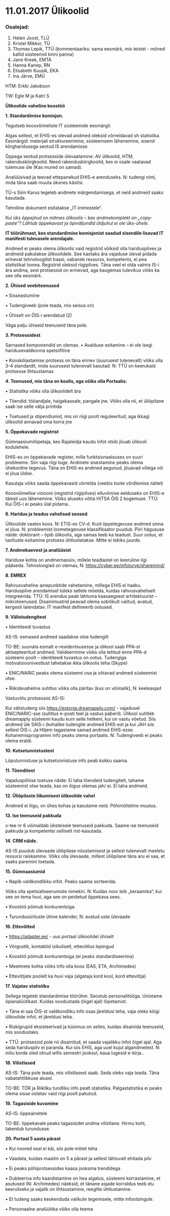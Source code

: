 
# 11.01.2017 Ülikoolid

### Osalejad:
1.	Helen Joost, TLÜ
2.	Kristel Mikkor, TÜ
3.	Thomas Lepik, TTÜ (kommentaariks: sama eesmärk, mis teistel - mõned kallid süsteemid kinni panna)
4.	Jane Kreek, EMTA
5.	Hanna Kanep, RN
6.	Elisabeth Kuusik, EKA 
7.	Ina Järve, EMÜ

HTM: Erkki Jakobson

TW: Egle M ja Katri S

**Ülikoolide vaheline koostöö**

**1. Standardimise komisjon.**

Tegutseb koosvõimeliste IT süsteemide eesmärgil.

Algas sellest, et EHIS-es olevad andmed oleksid võrreldavad sh statistika. Eesmärgid: materjali struktureerimine, süsteemsem lähenemine, sisend kõrgharidusega seotud IS arendamisse.

Õppega seotud protsesside ülevaatamine: AV ülikoolid, HTM, rakenduskõrgkoolid. Need rakenduskõrgkoolid, kes ei osale vaatavad tulemuse üle (Kas mured on samad).

Analüüsivad ja teevad ettepanekud EHIS-e arenduseks.
N: tudengi nimi, mida täna saab muuta üksnes käsitsi.

TÜ-s Siim Karus tegeleb andmete märgendamisega, et neid andmeid saaks kasutada.

Tehniline dokument esitatakse „IT-inimestele“.

*Kui üks õppejõud on mitmes ülikoolis – kas andmekomplekt on „copy-paste“? Lähtub õppekavast ja õpiväljundid üldjuhul ei ole üks-ühele.*

**IT töörühmast, kes standardimise komisjonist saadud sisendile lisavad IT manifesti tulevasele arendajale.**

Andmed ei peaks olema ülikoolis vaid registrid võiksid olla hariduspilves ja andmeid pakutakse ülikoolidele. See kaotaks ära vajaduse üleval pidada erinevat tehnoloogilist baasi, vabaneb ressurss, kompetents, ei pea statistikat looma. Registrid oleksid riigipilves. Täna veel ei olda valmis IS-i ära andma, sest protsessid on erinevad, aga kaugemas tulevikus võiks ka see olla eesmärk.

**2. Ühised veebiteenused**

•	Sisseastumine

•	Tudengiveeb (pole teada, mis seisus on)

•	Ühiselt on ÕIS-i arendatud (2)

Väga palju ühiseid teenuseid täna pole.

**3. Protsessidest**

Sarnased komponendid on olemas.
•	Avalduse esitamine – ei ole isegi haridusevaldkonna spetsiifiline

•	Kooskõlastamise protsess on täna erinev (suurusest tulenevalt) võiks olla 3-4 standardit, mida suurusest tulenevalt kasutad.
N: TTÜ on keerukaid protsesse lihtsustamas

**4. Teenused, mis täna on koolis, aga võiks olla Portaalis:**

•	Statistika võiks olla ülikoolidelt ära

•	Tõendid: tööandjale, haigekassale, pangale jne. Võiks olla nii, et üliõpilane saab ise selle välja printida

•	Toetused ja stipendiumid, mis on riigi poolt reguleeritud, aga ikkagi ülikoolid annavad oma korra jne

**5. Õppekavade registrist**

Gümnaasiumilõpetaja, kes Rajaleidja kaudu infot otsib jõuab ülikooli kodulehele.

EHIS-es on õppekavade register, mille funktsionaalsuses on suuri probleeme.
Siin vaja riigi tuge. Andmete sisestamine peaks olema ühekordne tegevus.
Täna on EHIS-es andmed aegunud, jõuavad viitega või ei jõua üldse.

Kasutaja võiks saada õppekavasid võrrelda (veebis toote võrdlemise näitel)

Koosvõimelise visiooni (registrid riigipilves) elluviimise eelduseks on EHIS-e täiesti uus lähenemine.
Võiks  aluseks võtta HITSA ÕIS 2 kogemuse.
TTÜ: Kui ÕIS-i ei peaks ülal pidama.. 

**6. Haridus ja teadus vahelised seosed**

Ülikoolide vaates koos. N: ETIS-es CV-d. Kuid õppetegevuse andmed sinna ei jõua. N: probleemist loometegevuse klassifikaator puudub. Piiri hägususe näide: doktorant – õpib ülikoolis, aga samas teeb ka teadust.
Suur ootus, et taotluste esitamine protsess ühtlustatakse. Mitte ei tekiks juurde.

**7. Andmekaevest ja analüüsist**

Hariduse kohta on andmemassiiv, millele teadlastel on keeruline ligi pääseda.
Tehnoloogiad on olemas, N: https://cyber.ee/infoturve/sharemind/

**8. EMREX**

Rahvusvaheline ainepunktide vahetamine, millega EHIS ei haaku. Hariduspilve arendamisel tuleks sellele mõelda, kuidas rahvusvaheliselt integreerida.
TTÜ: IS arendus peab lähtuma kaasaegsest arhitektuurist – mikroteenused. Disainimustrid peavad olema sobilikult valitud, avatud, kergesti laiendatav. IT manifest defineerib ootused.

**9. Välistudengitest**

•	Identiteedi tuvastus

AS-IS: esmased andmed saadakse otse tudengilt

TO-BE: suunata esmalt e-residentsusesse ja ülikool saab PPA-st aktsepteeritud andmed.
Valideerimine võiks olla tehtud enne PPA-d süsteemi poolt – identiteedi tuvastus on ootus. Tudengiga motivatsioonivestlust tahetakse ikka ülikoolis teha (Skype)

•	ENIC/NARIC peaks olema süsteemi osa ja võtavad andmed süsteemist otse.

•	Riikidevaheline suhtlus võiks olla päritav (kus on võimalik), N: keeleasjad

Vastuvõtu protsessist AS-IS:

Kui välistudeng siis https://estonia.dreamapply.com/ - vajadusel ENIC/NARIC-sse (suhtlus e-posti teel ja vastus paberil).
Ülikool suhtleb dreamapply süsteemi kaudu kuni selle hetkeni, kui on vastu võetud. Siis andmed üle SAIS-i (kohalike tudengite andmed EHIS-est ja kui JAH siis sellest ÕIS-i. Ja Hiljem tagastame samad andmed EHIS-esse.
Kohanemisprogrammi info peaks olema portaalis. N: Tudengiveeb ei peaks olema eraldi.

**10. Kutsetunnistustest**

Lõputunnistuse ja kutsetunnistuse info peab kokku saama.

**11. Tõenditest**

Vajaduspõhise toetuse näide:
Ei taha tõendeid tudengitelt, tahame süsteemist otse teada, kas on õigus olemas jah/ ei. Ei taha andmeid.

**12. Üliõpilaste liikumisest ülikoolide vahel**

Andmed ei liigu, on ühes kohas ja kasutame neid. Põhimõtteline muutus. 

**13. Ise teenuseid pakkuda**

x-tee nr 6 võimaldab üksteisele teenuseid pakkuda. Saame ise teenuseid pakkuda ja kompetentsi selliselt rist-kasutada.

**14. CRM näide.**

AS-IS puudub ülevaade üliõpilase nõustamisest ja sellest tulenevalt meeletu ressursi raiskamine. Võiks olla ülevaade, millest üliõpilane täna aru ei saa, et saaks paremini toetada.

**15. Gümnaasiumid**

•	Napib valdkondlikku infot. Peaks saama sorteerida.

Võiks olla spetsialiseerumiste nimekiri. N: Kuidas noor leib „keraamika“, kui see on tema huvi, aga see on peidetud õppekava sees.

•	Koostöö põimub konkurentsiga.

•	Turundusürituste ühine kalender, N: avatud uste ülevaade

**16. Ettevõtted**

•	https://adapter.ee/ - uus portaal ülikoolidel ühiselt

•	Võrgustik, kontaktid isikuliselt, ettevõtlus lepingud

•	Koostöö põimub konkurentsiga (ei peaks standardiseerima)

•	Meetmete kohta võiks info olla koos (EAS, ETA, Archimedes)

•	Ettevõtjate poolelt ka huvi vaja (algataja kord kool, kord ettevõtja)

**17. Vajatav statistika**

Sellega tegeleb standardimise töörühm. Seostub personalitööga.
Unistame õpianalüütikast. Kuidas soodustada (õigel ajal) lõpetamist.

•	Täna ei saa ÕIS-st valdkondliku info osas järeldusi teha, vaja oleks kõigi ülikoolide infot, et järeldusi teha.

•	Riskigrupid eksisteerivad ja küsimus on selles, kuidas disainida teenuseid, mis soodustaks.

•	TTÜ: protsessid pole nii disainitud, et saada vajalikku infot õigel ajal. Aga seda hariduspilv ei paranda. Kui siis EHIS, aga uuel kujul algandmetest. N: mitu korda oled olnud wifis semestri jooksul, kaua lugesid e-kirja..

**18. Vilistlased**

AS-IS: Täna pole teada, mis vilistlasest saab. Seda oleks vaja teada. Täna vabatahtlikkuse alusel.

TO-BE: TÖR ja Riikliku tundliku info pealt statistika.
Palgastatistika ei peaks olema sisse ostetav vaid riigi poolt pakutud.

**19. Tagasiside kuvamine**

AS-IS: õppeainetele

TO-BE: õppekavale peaks tagasisidet andma vilistlane.
Hirmu koht, takerdub turundusse.

**20. Portaal 5 aasta pärast**

•	Kui noored seal ei käi, siis pole mõtet teha

•	Vaadata, kuidas maailm on 5 a pärast ja sellest lähtuvalt ehitada pilv

•	Ei peaks põhiprotsessides kaasa jooksma trendidega

•	Dubleeriva info kaardistamine on hea algatus, süsteemi korrastamine, et asutused (N: Archimedes) näeksid, et tänane asjade korraldus teeb elu keeruliseks ja vajalik on lihtsustamine, reeglite ühtlustamine.

•	Et tudeng saaks keskenduda valikute tegemisele, mitte infootsingule.

•	Personaalne analüütika võiks olla teema
